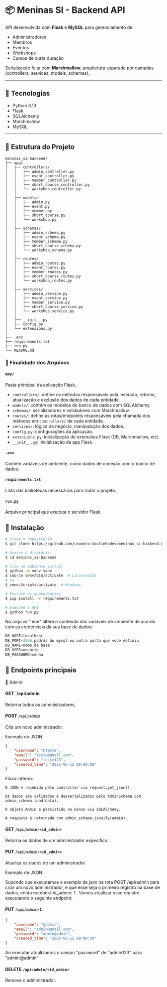 # 📦 Meninas SI - Backend API

API desenvolvida com **Flask** e **MySQL** para gerenciamento de:
- Administradores
- Membros
- Eventos
- Workshops
- Cursos de curta duração

Serialização feita com **Marshmallow**, arquitetura separada por camadas (controllers, services, models, schemas).

---

## 🚀 Tecnologias
- Python 3.13
- Flask
- SQLAlchemy
- Marshmallow
- MySQL

---

## 📁 Estrutura do Projeto

```
meninas_si-backend/
├── app/
│   ├── controllers/
│   │   ├── admin_controller.py
│   │   ├── event_controller.py
│   │   ├── member_controller.py
│   │   ├── short_course_controller.py
│   │   └── workshop_controller.py
│   │
│   ├── models/
│   │   ├── admin.py
│   │   ├── event.py
│   │   ├── member.py
│   │   ├── short_course.py
│   │   └── workshop.py
│   │
│   ├── schemas/
│   │   ├── admin_schema.py
│   │   ├── event_schema.py
│   │   ├── member_schema.py
│   │   ├── short_course_schema.py
│   │   └── workshop_schema.py
│   │
│   ├── routes/
│   │   ├── admin_routes.py
│   │   ├── event_routes.py
│   │   ├── member_routes.py
│   │   ├── short_course_routes.py
│   │   └── workshop_routes.py
│   │
│   ├── services/
│   │   ├── admin_service.py
│   │   ├── event_service.py
│   │   ├── member_service.py
│   │   ├── short_course_service.py
│   │   └── workshop_service.py
│   │
│   ├── __init__.py
│   ├── config.py
│   └── extensions.py
│
├── .env
├── requirements.txt
├── run.py
└── README.md
```

### 📄 Finalidade dos Arquivos

#### `app/`
Pasta principal da aplicação Flask.

- `controllers/`: define os métodos responsáveis pela inserção, retorno, atualização e exclusão dos dados de cada entidade.
- `models/`: contém os modelos do banco de dados com SQLAlchemy.
- `schemas/`: serializadores e validadores com Marshmallow.
- `routes/`: define as rotas/endpoints responsáveis pela chamada dos métodos em `controllers/` de cada entidade.
- `services/`: lógica de negócio, manipulação dos dados.
- `config.py`: configurações da aplicação.
- `extensions.py`: inicialização de extensões Flask (DB, Marshmallow, etc).
- `__init__.py`: inicialização da app Flask.

#### `.env`
Contém variáveis de ambiente, como dados de conexão com o banco de dados.

#### `requirements.txt`
Lista das bibliotecas necessárias para rodar o projeto.

#### `run.py`
Arquivo principal que executa o servidor Flask.

## 🔧 Instalação

```bash
# Clone o repositório
$ git clone https://github.com/Leandro-Coutinhodev/meninas_si-backend.git

# Acesse o diretório
$ cd meninas_si-backend

# Crie um ambiente virtual
$ python -m venv venv
$ source venv/bin/activate  # Linux/macOS
# ou
$ venv\Scripts\activate  # Windows

# Instale as dependências
$ pip install -r requirements.txt

# Execute a API
$ python run.py
```

No arquivo ".env" altere o conteúdo das variáveis de ambiente de acordo com as credenciais da sua base de dados:
```python
DB_HOST=localhost
DB_PORT=3306 padrão do mysql ou outra porta que você definiu
DB_NAME=nome da base
DB_USER=usuário
DB_PASSWORD=senha

```
## 📌 Endpoints principais
🔹 Admin

#### GET `/api/admin

Retorna todos os administradores.

#### POST `/api/admin`

Cria um novo administrador.

Exemplo de JSON:
```json
{
  	"username": "@teste",
	"email": "teste@gmail.com",
	"password": "teste123",
	"created_time": "2025-06-12 00:00:00"
}
```
Fluxo interno:

    O JSON é recebido pelo controller via request.get_json().

    Os dados são validados e desserializados pelo AdminSchema com admin_schema.load(data).

    O objeto Admin é persistido no banco via SQLAlchemy.

    A resposta é retornada com admin_schema.jsonify(admin).

#### GET `/api/admin/<id_admin>`

Retorna os dados de um administrador específico.

#### PUT `/api/admin/<id_admin>`

Atualiza os dados de um administrador.

Exemplo de JSON:

Supondo que executamos o exemplo de json na rota POST /api/admin para criar um novo administrador, e que esse seja o primeiro registro na base de dados, então receberá id_admin: 1 .
Vamos atualizar esse registro executando o seguinte endpoint:

#### PUT `/api/admin/1`

```json
{
  	"username": "@admin",
	"email": "admin@gmail.com",
	"password": "admin@admin",
	"created_time": "2025-06-12 00:00:00"
}
```
Ao executar atualizamos o campo "password" de "admin123" para "admin@admin"

#### DELETE `/api/admin/<id_admin>`

Remove o administrador.
